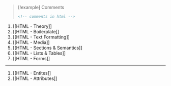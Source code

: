 >[!example] Comments
>```html
><!-- comments in html -->
>```

1. [[HTML - Theory]]
2. [[HTML - Boilerplate]]
3. [[HTML - Text Formatting]]
4. [[HTML - Media]]
5. [[HTML - Sections & Semantics]]
6. [[HTML - Lists & Tables]]
7. [[HTML - Forms]]
---
1. [[HTML - Entites]]
2. [[HTML - Attributes]]